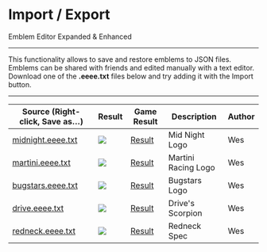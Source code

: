 # Import / Export

Emblem Editor Expanded & Enhanced

------------------------------------------------------------------------------------------------------------------------

This functionality allows to save and restore emblems to JSON files.
Emblems can be shared with friends and edited manually with a text editor.
Download one of the **.eeee.txt** files below and try adding it with the Import button.

------------------------------------------------------------------------------------------------------------------------

[s1]: https://raw.githubusercontent.com/Wes0617/EmblemEditorEE/main/readme-import/midnight.eeee.txt
[s2]: https://raw.githubusercontent.com/Wes0617/EmblemEditorEE/main/readme-import/martini.eeee.txt
[s3]: https://raw.githubusercontent.com/Wes0617/EmblemEditorEE/main/readme-import/bugstars.eeee.txt
[s4]: https://raw.githubusercontent.com/Wes0617/EmblemEditorEE/main/readme-import/drive.eeee.txt
[s5]: https://raw.githubusercontent.com/Wes0617/EmblemEditorEE/main/readme-import/redneck.eeee.txt

[r1]: ./readme-import/midnight.png
[r2]: ./readme-import/martini.png
[r3]: ./readme-import/bugstars.png
[r4]: ./readme-import/drive.png
[r5]: ./readme-import/redneck.png

[g1]: ./readme-import/midnight.jpg
[g2]: ./readme-import/martini.jpg
[g3]: ./readme-import/bugstars.jpg
[g4]: ./readme-import/drive.jpg
[g5]: ./readme-import/redneck.jpg

| Source (Right-click, Save as…)    | Result  | Game Result  | Description         | Author                            |
|-----------------------------------|---------|--------------|---------------------|-----------------------------------|
| [midnight.eeee.txt][s1]           | ![][r1] | [Result][g1] | Mid Night Logo      | Wes                               |
| [martini.eeee.txt][s2]            | ![][r2] | [Result][g2] | Martini Racing Logo | Wes                               |
| [bugstars.eeee.txt][s3]           | ![][r3] | [Result][g3] | Bugstars Logo       | Wes                               |
| [drive.eeee.txt][s4]              | ![][r4] | [Result][g4] | Drive's Scorpion    | Wes                               |
| [redneck.eeee.txt][s5]            | ![][r5] | [Result][g5] | Redneck Spec        | Wes                               |
